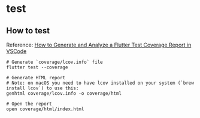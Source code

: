 # test

## How to test

Reference: [How to Generate and Analyze a Flutter Test Coverage Report in VSCode](https://codewithandrea.com/articles/flutter-test-coverage/)

```shell
# Generate `coverage/lcov.info` file
flutter test --coverage

# Generate HTML report
# Note: on macOS you need to have lcov installed on your system (`brew install lcov`) to use this:
genhtml coverage/lcov.info -o coverage/html

# Open the report
open coverage/html/index.html
```
